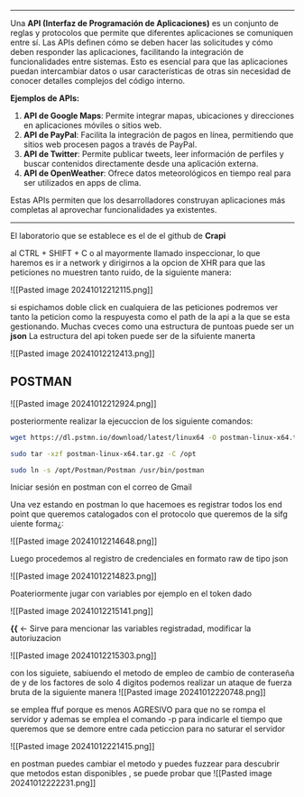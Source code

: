 
-----
Una **API (Interfaz de Programación de Aplicaciones)** es un conjunto de reglas y protocolos que permite que diferentes aplicaciones se comuniquen entre sí. Las APIs definen cómo se deben hacer las solicitudes y cómo deben responder las aplicaciones, facilitando la integración de funcionalidades entre sistemas. Esto es esencial para que las aplicaciones puedan intercambiar datos o usar características de otras sin necesidad de conocer detalles complejos del código interno.

**Ejemplos de APIs:**

1. **API de Google Maps**: Permite integrar mapas, ubicaciones y direcciones en aplicaciones móviles o sitios web.
2. **API de PayPal**: Facilita la integración de pagos en línea, permitiendo que sitios web procesen pagos a través de PayPal.
3. **API de Twitter**: Permite publicar tweets, leer información de perfiles y buscar contenidos directamente desde una aplicación externa.
4. **API de OpenWeather**: Ofrece datos meteorológicos en tiempo real para ser utilizados en apps de clima.

Estas APIs permiten que los desarrolladores construyan aplicaciones más completas al aprovechar funcionalidades ya existentes.

-----
El laboratorio que se establece es el de el github de **Crapi**

al CTRL + SHIFT + C o al mayormente llamado inspeccionar, lo que haremos es ir a network y dirigirnos a la opcion de XHR para que las peticiones no muestren tanto ruido, de la siguiente manera:

![[Pasted image 20241012212115.png]]

si espichamos doble click en cualquiera de las peticiones podremos ver tanto la peticion como la respuyesta como el path de la api a la que se esta gestionando. Muchas cveces como una estructura de puntoas puede ser un **json** La estructura del api token puede ser de la sifuiente manerta

![[Pasted image 20241012212413.png]]

## POSTMAN




![[Pasted image 20241012212924.png]]

posteriormente realizar la ejecuccion de los siguiente comandos:

```bash 
wget https://dl.pstmn.io/download/latest/linux64 -O postman-linux-x64.tar.gz
```

```bash
sudo tar -xzf postman-linux-x64.tar.gz -C /opt
```

```bash
sudo ln -s /opt/Postman/Postman /usr/bin/postman
```

Iniciar sesión en postman con el correo de Gmail 

Una vez estando en postman lo que hacemoes es registrar todos los end point que queremos catalogados con el protocolo que queremos de la sifg uiente forma¿:

![[Pasted image 20241012214648.png]]

Luego procedemos al registro de credenciales en formato raw de tipo json 


![[Pasted image 20241012214823.png]]

Poateriormente jugar con variables por ejemplo en el token dado 

![[Pasted image 20241012215141.png]]

**{{** <- Sirve para mencionar las variables registradad, modificar la autoriuzacion 

![[Pasted image 20241012215303.png]]

con los siguiete, sabiuendo el metodo de empleo de cambio de conteraseña de y de los factores de solo 4 digitos podemos realizar un ataque de fuerza bruta de la siguiente manera
![[Pasted image 20241012220748.png]]

se emplea ffuf porque es menos AGRESIVO para que no se rompa el servidor y ademas se emplea el comando -p para indicarle el tiempo que queremos que se demore entre cada peticcion para no saturar el servidor

![[Pasted image 20241012221415.png]]

en postman puedes cambiar el metodo y puedes fuzzear para descubrir que metodos estan disponibles , se puede probar que 
![[Pasted image 20241012222231.png]]

